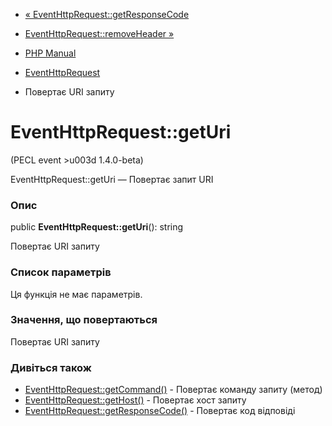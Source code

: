 - [« EventHttpRequest::getResponseCode](eventhttprequest.getresponsecode.md)
- [EventHttpRequest::removeHeader »](eventhttprequest.removeheader.md)

- [PHP Manual](index.md)
- [EventHttpRequest](class.eventhttprequest.md)
- Повертає URI запиту

# EventHttpRequest::getUri

(PECL event \>u003d 1.4.0-beta)

EventHttpRequest::getUri — Повертає запит URI

### Опис

public **EventHttpRequest::getUri**(): string

Повертає URI запиту

### Список параметрів

Ця функція не має параметрів.

### Значення, що повертаються

Повертає URI запиту

### Дивіться також

- [EventHttpRequest::getCommand()](eventhttprequest.getcommand.md) -
Повертає команду запиту (метод)
- [EventHttpRequest::getHost()](eventhttprequest.gethost.md) -
Повертає хост запиту
- [EventHttpRequest::getResponseCode()](eventhttprequest.getresponsecode.md) -
Повертає код відповіді

